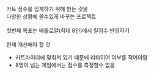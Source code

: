 카트 점수를 집계하기 위해 만든 것을<br>
다양한 상황에 쓸수있게 바꾸는 프로젝트<br>
<br>
첫번째 목표는 배틀로얄(최대 8인)에서 킬점수 반영하기<br>
<br>
현재 개선해야 할 것<br>
 - 카트라이더에 맞춰져 있기 때문에 리타이어 여부를 적어야함<br>
 - 8명이 넘는 게임에서는 점수를 측정할수 없음